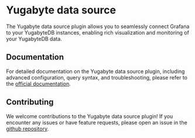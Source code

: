 # Yugabyte data source

The Yugabyte data source plugin allows you to seamlessly connect Grafana to your YugabyteDB instances, enabling rich visualization and monitoring of your YugabyteDB data.

## Documentation

For detailed documentation on the Yugabyte data source plugin, including advanced configuration, query syntax, and troubleshooting, please refer to the [official documentation](https://grafana.com/docs/plugins/grafana-yugabyte-datasource/latest/).

## Contributing

We welcome contributions to the Yugabyte data source plugin! If you encounter any issues or have feature requests, please open an issue in the [github repository](https://github.com/grafana/yugabyte-datasource).
